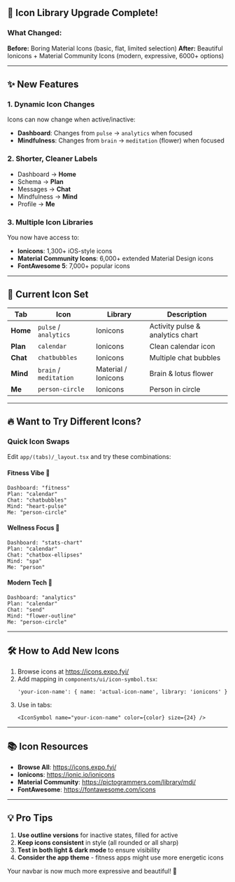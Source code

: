 ## 🎨 Icon Library Upgrade Complete!

### What Changed:

**Before:** Boring Material Icons (basic, flat, limited selection)
**After:** Beautiful Ionicons + Material Community Icons (modern, expressive, 6000+ options)

---

## ✨ New Features

### 1. **Dynamic Icon Changes**
Icons can now change when active/inactive:
- **Dashboard**: Changes from `pulse` → `analytics` when focused
- **Mindfulness**: Changes from `brain` → `meditation` (flower) when focused

### 2. **Shorter, Cleaner Labels**
- Dashboard → **Home**
- Schema → **Plan**  
- Messages → **Chat**
- Mindfulness → **Mind**
- Profile → **Me**

### 3. **Multiple Icon Libraries**
You now have access to:
- **Ionicons**: 1,300+ iOS-style icons
- **Material Community Icons**: 6,000+ extended Material Design icons
- **FontAwesome 5**: 7,000+ popular icons

---

## 🎯 Current Icon Set

| Tab | Icon | Library | Description |
|-----|------|---------|-------------|
| **Home** | `pulse` / `analytics` | Ionicons | Activity pulse & analytics chart |
| **Plan** | `calendar` | Ionicons | Clean calendar icon |
| **Chat** | `chatbubbles` | Ionicons | Multiple chat bubbles |
| **Mind** | `brain` / `meditation` | Material / Ionicons | Brain & lotus flower |
| **Me** | `person-circle` | Ionicons | Person in circle |

---

## 🔥 Want to Try Different Icons?

### Quick Icon Swaps

Edit `app/(tabs)/_layout.tsx` and try these combinations:

#### **Fitness Vibe** 💪
```tsx
Dashboard: "fitness"
Plan: "calendar"
Chat: "chatbubbles"
Mind: "heart-pulse"
Me: "person-circle"
```

#### **Wellness Focus** 🧘
```tsx
Dashboard: "stats-chart"
Plan: "calendar"
Chat: "chatbox-ellipses"
Mind: "spa"
Me: "person"
```

#### **Modern Tech** 🚀
```tsx
Dashboard: "analytics"
Plan: "calendar"
Chat: "send"
Mind: "flower-outline"
Me: "person-circle"
```

---

## 🛠️ How to Add New Icons

1. Browse icons at https://icons.expo.fyi/
2. Add mapping in `components/ui/icon-symbol.tsx`:
   ```tsx
   'your-icon-name': { name: 'actual-icon-name', library: 'ionicons' }
   ```
3. Use in tabs:
   ```tsx
   <IconSymbol name="your-icon-name" color={color} size={24} />
   ```

---

## 📚 Icon Resources

- **Browse All**: https://icons.expo.fyi/
- **Ionicons**: https://ionic.io/ionicons
- **Material Community**: https://pictogrammers.com/library/mdi/
- **FontAwesome**: https://fontawesome.com/icons

---

## 💡 Pro Tips

1. **Use outline versions** for inactive states, filled for active
2. **Keep icons consistent** in style (all rounded or all sharp)
3. **Test in both light & dark mode** to ensure visibility
4. **Consider the app theme** - fitness apps might use more energetic icons

Your navbar is now much more expressive and beautiful! 🎉
